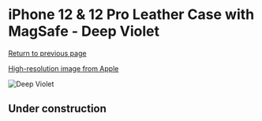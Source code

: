 # iPhone 12 & 12 Pro Leather Case with MagSafe - Deep Violet

[Return to previous page](/iphone_12)

[High-resolution image from Apple](https://store.storeimages.cdn-apple.com/8756/as-images.apple.com/is/MJYR3?wid=4500&hei=4500&fmt=png)

<div style="width: 512px"><img src="/almost_uncompressed/MJYR3.webp" alt="Deep Violet"></div>

## Under construction
